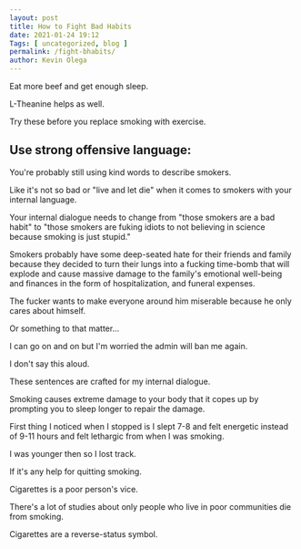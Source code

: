 ```yaml
--- 
layout: post 
title: How to Fight Bad Habits
date: 2021-01-24 19:12
Tags: [ uncategorized, blog ]
permalink: /fight-bhabits/ 
author: Kevin Olega 
--- 
```

Eat more beef and get enough sleep. 

L-Theanine helps as well. 

Try these before you replace smoking with exercise. 

## Use strong offensive language:

You're probably still using kind words to describe smokers. 

Like it's not so bad or "live and let die" when it comes to smokers with your internal language.

Your internal dialogue needs to change from "those smokers are a bad habit" to "those smokers are fuking idiots to not believing in science because smoking is just stupid." 

Smokers probably have some deep-seated hate for their friends and family because they decided to turn their lungs into a fucking time-bomb that will explode and cause massive damage to the family's emotional well-being and finances in the form of hospitalization, and funeral expenses. 

The fucker wants to make everyone around him miserable because he only cares about himself.

Or something to that matter... 

I can go on and on but I'm worried the admin will ban me again. 

I don't say this aloud. 

These sentences are crafted for my internal dialogue.

Smoking causes extreme damage to your body that it copes up by prompting you to sleep longer to repair the damage. 

First thing I noticed when I stopped is I slept 7-8 and felt energetic instead of 9-11 hours and felt lethargic from when I was smoking.

I was younger then so I lost track.

If it's any help for quitting smoking.

Cigarettes is a poor person's vice. 

There's a lot of studies about only people who live in poor communities die from smoking.

Cigarettes are a reverse-status symbol.